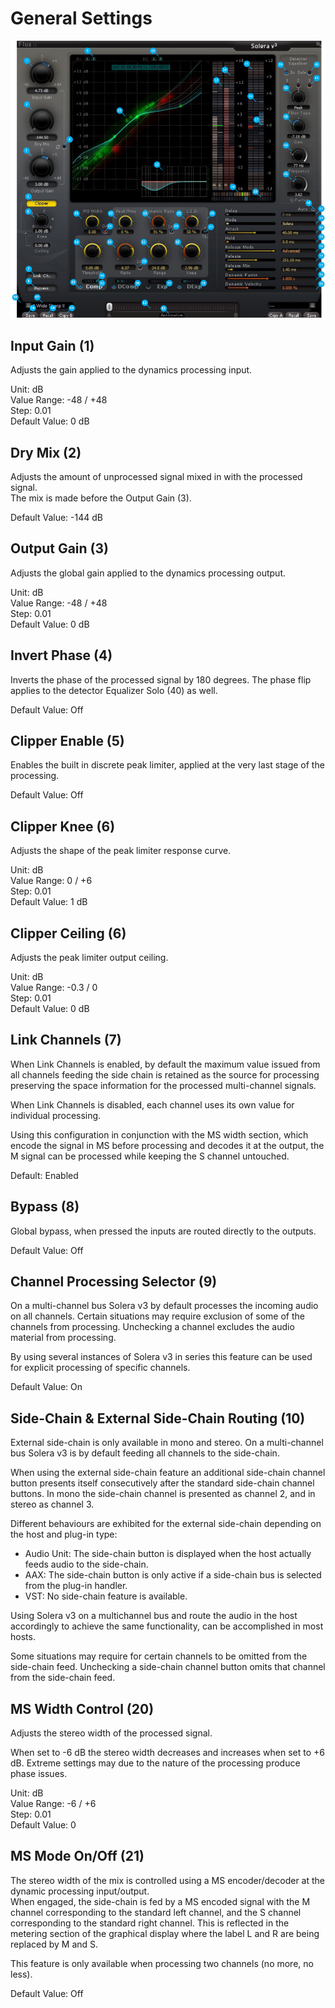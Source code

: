 # General Settings

![](include/solera_01.png)
## Input Gain (1)
Adjusts the gain applied to the dynamics processing input.

Unit: dB  
Value Range: -48 / +48  
Step: 0.01  
Default Value: 0 dB


## Dry Mix (2)
Adjusts the amount of unprocessed signal mixed in with the processed signal.  
The mix is made before the Output Gain (3).

Default Value: -144 dB

## Output Gain (3)
Adjusts the global gain applied to the dynamics processing output.

Unit: dB  
Value Range: -48 / +48  
Step: 0.01  
Default Value: 0 dB

## Invert Phase (4)
Inverts the phase of the processed signal by 180 degrees.
The phase flip applies to the detector Equalizer Solo (40) as well.

Default Value: Off 

## Clipper Enable (5)
Enables the built in discrete peak limiter, applied at the very last stage of the processing.

Default Value: Off

## Clipper Knee (6)
Adjusts the shape of the peak limiter response curve.

Unit: dB  
Value Range: 0 / +6  
Step: 0.01  
Default Value: 1 dB


## Clipper Ceiling (6)
Adjusts the peak limiter output ceiling.

Unit: dB  
Value Range: -0.3 / 0  
Step: 0.01  
Default Value: 0 dB

## Link Channels (7)
When Link Channels is enabled, by default the maximum value issued from all channels feeding the side chain is 
retained as the source for processing preserving the space information for the processed multi-channel signals.

When Link Channels is disabled, each channel uses its own value for individual processing.

Using this configuration in conjunction with the MS width section, which encode the signal in MS before processing 
and decodes it at the output, the M signal can be processed while keeping the S channel untouched.

Default: Enabled

## Bypass (8)
Global bypass, when pressed the inputs are routed directly to the outputs.

Default Value: Off

## Channel Processing Selector (9)
On a multi-channel bus Solera v3 by default processes the incoming audio on all channels. Certain situations may 
require exclusion of some of the channels from processing. Unchecking a channel excludes the audio material from 
processing.

By using several instances of Solera v3 in series this feature can be used for explicit processing of specific channels.

Default Value: On

## Side-Chain & External Side-Chain Routing (10)
External side-chain is only available in mono and stereo. On a multi-channel bus Solera v3 is by default feeding all 
channels to the side-chain.

When using the external side-chain feature an additional side-chain channel button presents itself consecutively 
after the standard side-chain channel buttons. In mono the side-chain channel is presented as channel 2, and in 
stereo as channel 3.

Different behaviours are exhibited for the external side-chain depending on the host and plug-in type:

-  Audio Unit: The side-chain button is displayed when the host actually feeds audio to the side-chain.
-  AAX: The side-chain button is only active if a side-chain bus is selected from the plug-in handler.
-  VST: No side-chain feature is available.

Using Solera v3 on a multichannel bus and route the audio in the host accordingly to achieve the same functionality, 
can be accomplished in most hosts.

Some situations may require for certain channels to be omitted from the side-chain feed. Unchecking a side-chain 
channel button omits that channel from the side-chain feed.

## MS Width Control (20)
Adjusts the stereo width of the processed signal.

When set to -6 dB the stereo width decreases and increases when set to +6 dB. Extreme settings may due to the 
nature of the processing produce phase issues.

Unit: dB  
Value Range: -6 / +6  
Step: 0.01  
Default Value: 0 

## MS Mode On/Off (21)
The stereo width of the mix is controlled using a MS encoder/decoder at the dynamic processing input/output.   
When engaged, the side-chain is fed by a MS encoded signal with the M channel corresponding to the standard left 
channel, and the S channel corresponding to the standard right channel. This is reflected in the metering section of 
the graphical display where the label L and R are being replaced by M and S.

This feature is only available when processing two channels (no more, no less).

Default Value: Off 
